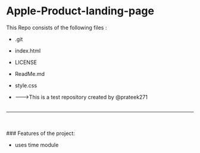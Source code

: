 # Apple-Product-landing-page
This Repo consists of the following files :
- .git
- index.html
- LICENSE
- ReadMe.md
- style.css




- --->This is a test repository created by @prateek271
<br><br>
---
<br><br>###	Features of the project:
<br>


- uses time module